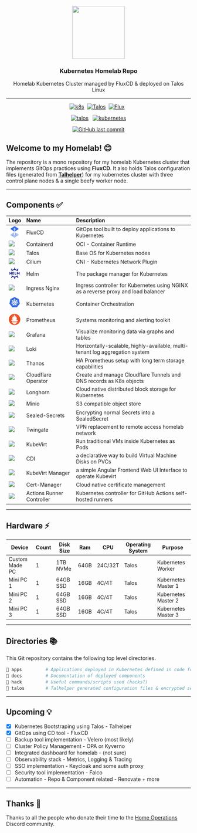 <div align="center">

<img src="https://raw.githubusercontent.com/onedr0p/home-ops/main/docs/src/assets/logo.png" align="center" width="144px" height="144px"/>

### Kubernetes Homelab Repo

Homelab Kubernetes Cluster managed by FluxCD & deployed on Talos Linux
</div>

---

<div align="center">

[![k8s](https://img.shields.io/badge/Kubernetes-326CE5.svg?style=for-the-badge&logo=Kubernetes&logoColor=white)](https://k8s.io/)&nbsp;&nbsp;[![Talos](https://img.shields.io/badge/Talos-FF7300.svg?style=for-the-badge&logo=Talos&logoColor=white)](https://www.talos.dev/)&nbsp;&nbsp;[![Flux](https://img.shields.io/badge/Flux-5468FF.svg?style=for-the-badge&logo=Flux&logoColor=white)](https://fluxcd.io/)&nbsp;&nbsp;

<div align="center">

[![talos](https://img.shields.io/badge/talos-v1.7.5-brightgreen?style=for-the-badge&logo=linux&logoColor=white)](https://www.talos.dev/)&nbsp;&nbsp; [![kubernetes](https://img.shields.io/badge/kubernetes-v1.30.1-brightgreen?style=for-the-badge&logo=kubernetes&logoColor=white)](https://kubernetes.io/)

</div>

[![GitHub last commit](https://img.shields.io/github/last-commit/Waji-97/K8s-Homelab/main?style=flat-square&logo=git&color=F05133)](https://github.com/Waji-97/K8s-Homelab/commits/main)

</div>

 
## Welcome to my Homelab! 😊
The repository is a mono repository for my homelab Kubernetes cluster that implements GitOps practices using **FluxCD**. It also holds Talos configuration files (generated from [**Talhelper**](https://github.com/budimanjojo/talhelper)) for my kubernetes cluster with three control plane nodes & a single beefy worker node.


---
## Components ✅

|Logo|Name|Description|
|:----|:----|:--------|
|[<img width="32" src="https://raw.githubusercontent.com/cncf/artwork/master/projects/flux/icon/color/flux-icon-color.svg">](https://fluxcd.io/)|FluxCD|GitOps tool built to deploy applications to Kubernetes|
|[<img width="32" src="https://raw.github.com/cncf/artwork/master/projects/containerd/icon/color/containerd-icon-color.png">](https://containerd.io/)|Containerd|OCI - Container Runtime|
|[<img width="32" src="https://encrypted-tbn0.gstatic.com/images?q=tbn:ANd9GcR-GgQtIeLgHjsD7DPY7Hs93vNI-dp9Vrvzqg&s">](https://talos.dev)|Talos|Base OS for Kubernetes nodes|
|[<img width="32" src="https://encrypted-tbn0.gstatic.com/images?q=tbn:ANd9GcQrhd12x8Ow7ujAflqkqtXYCKV-crxE5b_Ubg&s">](https://cilium.io/)|Cilium|CNI - Kubernetes Network Plugin|
|[<img width="32" src="https://raw.githubusercontent.com/cncf/artwork/main/projects/helm/icon/color/helm-icon-color.png">](https://helm.sh)|Helm|The package manager for Kubernetes|
|[<img width="32" src="https://docs.nginx.com/nginx-ingress-controller/images/icons/NGINX-Ingress-Controller-product-icon.svg">](https://kubernetes.github.io/ingress-nginx/)|Ingress Nginx| Ingress controller for Kubernetes using NGINX as a reverse proxy and load balancer|
|[<img width="32" src="https://raw.githubusercontent.com/cncf/artwork/main/projects/kubernetes/icon/color/kubernetes-icon-color.svg">](https://kubernetes.io)|Kubernetes|Container Orchestration|
|[<img width="32" src="https://github.com/cncf/artwork/blob/aea0dcfe090b8f36d7ae1eb3d5fbe95cc77380d3/projects/prometheus/icon/color/prometheus-icon-color.png?raw=true">](https://prometheus.io)|Prometheus |Systems monitoring and alerting toolkit|
|[<img width="32" src="https://grafana.com/static/img/menu/grafana2.svg">](https://grafana.com)|Grafana | Visualize monitoring data via graphs and tables |
|[<img width="32" src="https://grafana.com/static/img/menu/loki.svg">](https://github.com/grafana/loki)| Loki | Horizontally-scalable, highly-available, multi-tenant log aggregation system |
|[<img width="32" src="https://thanos.io/icon-light.png">](https://thanos.io/)|Thanos | HA Prometheus setup with long term storage capabilities |
|[<img width="32" src="https://encrypted-tbn0.gstatic.com/images?q=tbn:ANd9GcSTwLqLYQIJOcDVjey4Dy7q9K0FMioQUHyX5A&s">](https://github.com/adyanth/cloudflare-operator)|Cloudflare Operator| Create and manage Cloudflare Tunnels and DNS records as K8s objects |
|[<img width="32" src="https://longhorn.io/img/logos/longhorn-icon-black.png">](https://longhorn.io/)|Longhorn| Cloud native distributed block storage for Kubernetes |
|[<img width="32" src="https://avatars.githubusercontent.com/u/695951?s=48&v=4">](https://min.io/)|Minio| S3 compatible object store |
|[<img width="32" src="https://avatars.githubusercontent.com/u/34656521?s=48&v=4">](https://github.com/bitnami-labs/sealed-secrets)|Sealed-Secrets| Encrypting normal Secrets into a SealedSecret  |
|[<img width="32" src="https://pbs.twimg.com/profile_images/1514327091784962068/rpjUUS_C_400x400.png">](https://www.twingate.com/)|Twingate| VPN replacement to remote access homelab network  |
|[<img width="32" src="https://avatars.githubusercontent.com/u/18700703?s=200&v=4">](https://kubevirt.io/)|KubeVirt| Run traditional VMs inside Kubernetes as Pods |
|[<img width="32" src="https://avatars.githubusercontent.com/u/18700703?s=200&v=4">](https://github.com/kubevirt/containerized-data-importer/)|CDI| a declarative way to build Virtual Machine Disks on PVCs |
|[<img width="32" src="https://avatars.githubusercontent.com/u/119124942?s=200&v=4">](https://github.com/kubevirt-manager/kubevirt-manager/)|KubeVirt Manager| a simple Angular Frontend Web UI Interface to operate Kubevirt |
|[<img width="32" src="https://avatars.githubusercontent.com/u/39950598?s=48&v=4">](https://github.com/cert-manager/cert-manager/)| Cert-Manager | Cloud native certificate management |
|[<img width="32" src="https://avatars.githubusercontent.com/u/44036562?s=48&v=4">](https://github.com/cert-manager/cert-manager/)| Actions Runner Controller | Kubernetes controller for GitHub Actions self-hosted runners |


---
## Hardware ⚡
| Device                      | Count | Disk Size |  Ram  | CPU        | Operating System | Purpose              |
|-----------------------------|-------|-----------|-------|------------|------------------|----------------------|
| Custom Made PC              | 1     | 1TB NVMe  | 64GB  | 24C/32T    |Talos             | Kubernetes Worker    |
| Mini PC 1                   | 1     | 64GB SSD  | 16GB  | 4C/4T      |Talos             | Kubernetes Master 1  |
| Mini PC 2                   | 1     | 64GB SSD  | 16GB  | 4C/4T      |Talos             | Kubernetes Master 2  |
| Mini PC 3                   | 1     | 64GB SSD  | 16GB  | 4C/4T      |Talos             | Kubernetes Master 3  |


---
## Directories 📚
This Git repository contains the following top level directories.
<!-- markdownlint-disable MD013 -->
```sh
📁 apps         # Applications deployed in Kubernetes defined in code for FluxCD (grouped by namespace)
📁 docs         # Documentation of deployed components
📁 hack         # Useful commands/scripts used (hacks?)
📁 talos        # Talhelper generated configuration files & encrypted secrets
```
---
## Upcoming 💡

- [x] Kubernetes Bootstraping using Talos - Talhelper
- [x] GitOps using CD tool - FluxCD
- [ ] Backup tool implementation - Velero (most likely)
- [ ] Cluster Policy Management - OPA or Kyverno
- [ ] Integrated dashboard for homelab - (not sure)
- [ ] Observability stack - Metrics, Logging & Tracing
- [ ] SSO implementation - Keycloak and some auth proxy
- [ ] Security tool implementation - Falco
- [ ] Automation - Repo & Component related - Renovate + more

---

## Thanks 🤝
Thanks to all the people who donate their time to the [Home Operations](https://discord.gg/home-operations) Discord community. 